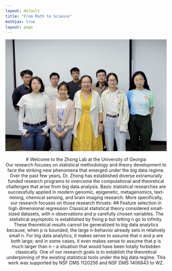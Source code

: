 ```yaml
---
layout: default
title: "From Math to Science"
mathjax: true
layout: page
---
```

![Swiss Alps](https://github.com/TaoWang-UGA/TaoWang-UGA.github.io/blob/master/assets/lab_image.jpg)
<center> # Welcome to the Zhong Lab at the University of Georgia <center>
Our research focuses on statistical methodology and theory development to face the striking new phenomena that emerged under the big data regime. Over the past few years, Dr. Zhong has established diverse extramurally funded research programs to overcome the computational and theoretical challenges that arise from big data analysis. Basic statistical researches are successfully applied in modern genomic, epigenetic, metagenomics, text-mining, chemical sensing, and brain imaging research.
More specifically, our research focuses on those research thrusts:
## Feature selection in high dimensional regression
Classical statistical theory considered small-sized datasets, with n observations and p carefully chosen variables. The statistical asymptotic is established by fixing p but letting n go to infinity. These theoretical results cannot be generalized to big data analytics because, when p is bounded, the large n-behavior already sets in relatively small n. For big data analytics, it makes sense to assume that n and p are both large; and in some cases, it even makes sense to assume that p is much larger than n – a situation that would have been totally forbidden classically. One of our research goals is to establish the theoretical underpinning of the existing statistical tools under the big data regime. This work was supported by NSF DMS 1120256 and NSF DMS 1406843 to WZ.
